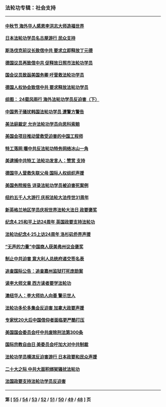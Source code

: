 ### 法轮功专辑：社会支持
---
#### [中秋节 海外华人感恩李洪志大师造福世界](../../pages/nf4386/n14084051.md?10080430) 
#### [日本法轮功学员名古屋游行 民众支持](../../pages/nf4386/n14077424.md?10080430) 
#### [斯洛伐克前议长致信中共 要求立即释放丁元德](../../pages/nf4386/n14074619.md?10080430) 
#### [德国议员再致信中共 促释放日照市法轮功学员](../../pages/nf4386/n14069901.md?10080430) 
#### [国会议员致函美国务卿 吁营救法轮功学员](../../pages/nf4386/n14068427.md?10080430) 
#### [德国人权协会致信中共 要求释放法轮功学员](../../pages/nf4386/n14045330.md?10080430) 
#### [组图： 24载风雨行 海外法轮功学员反迫害（下）](../../pages/nf4386/n14030279.md?10080430) 
#### [中国男子骚扰韩国法轮功学员 遭警方警告](../../pages/nf4386/n14033245.md?10080430) 
#### [美法庭裁定 允许法轮功学员向思科索赔](../../pages/nf4386/n14030620.md?10080430) 
#### [美国会项目推动营救受迫害的中国工程师](../../pages/nf4386/n14019887.md?10080430) 
#### [特工落网 曝中共反法轮功特务网络冰山一角](../../pages/nf4386/n14006412.md?10080430) 
#### [美逮捕中共特工 法轮功发言人：赞赏 支持](../../pages/nf4386/n14005107.md?10080430) 
#### [德国华人营救失联父母 国际人权组织声援](../../pages/nf4386/n14002019.md?10080430) 
#### [美国务院报告 详录法轮功学员被迫害死案例](../../pages/nf4386/n13997752.md?10080430) 
#### [纽约五千人大游行 庆祝法轮大法传世31周年](../../pages/nf4386/n13995110.md?10080430) 
#### [新英格兰地区学员庆祝世界法轮大法日 政要褒奖](../../pages/nf4386/n13990800.md?10080430) 
#### [纪念4.25和平上访24周年 英国政要支持法轮功](../../pages/nf4386/n13984057.md?10080430) 
#### [法轮功纪念4·25上访24周年 洛杉矶侨界声援](../../pages/nf4386/n13978796.md?10080430) 
#### [“无声的力量”中国商人获美弗州议会褒奖](../../pages/nf4386/n13941208.md?10080430) 
#### [制止中共迫害 意大利人总统府递交签名表](../../pages/nf4386/n13933726.md?10080430) 
#### [追查国际公告：追查嘉州监狱打死庞勋案](../../pages/nf4386/n13933461.md?10080430) 
#### [读李大师文章 西方读者要学法轮功](../../pages/nf4386/n13925142.md?10080430) 
#### [澳纽华人：李大师劝人向善 警示世人](../../pages/nf4386/n13924146.md?10080430) 
#### [法轮功多伦多集会反迫害 加拿大政要声援](../../pages/nf4386/n13881303.md?10080430) 
#### [专家忧20大后中国信仰者面临更严酷打压](../../pages/nf4386/n13874993.md?10080430) 
#### [美国国会委员会吁中共废除刑法第300条](../../pages/nf4386/n13868121.md?10080430) 
#### [国际宗教自由日 美委员会吁加大对中共制裁](../../pages/nf4386/n13855021.md?10080430) 
#### [法轮功学员横滨反迫害游行 日本政要和民众声援](../../pages/nf4386/n13847132.md?10080430) 
#### [二十大之际 中共大面积绑架骚扰法轮功](../../pages/nf4386/n13846381.md?10080430) 
#### [法国政要支持法轮功学员反迫害](../../pages/nf4386/n13841970.md?10080430) 

---
#### 第 [ [55](./55.md?10080430) / [54](./54.md?10080430) / [53](./53.md?10080430) / [52](./52.md?10080430) / [51](./51.md?10080430) / [50](./50.md?10080430) / [49](./49.md?10080430) / [48](./48.md?10080430) ] 页
